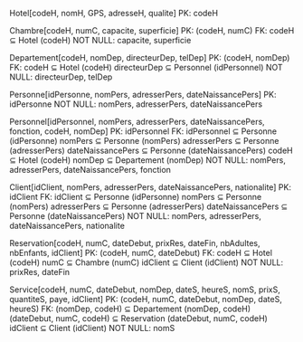Hotel[codeH, nomH, GPS, adresseH, qualite]
PK: codeH

Chambre[codeH, numC, capacite, superficie]
PK: (codeH, numC)
FK: codeH ⊆ Hotel (codeH)
NOT NULL: capacite, superficie

Departement[codeH, nomDep, directeurDep, telDep]
PK: (codeH, nomDep)
FK: codeH ⊆ Hotel (codeH)
    directeurDep ⊆ Personnel (idPersonnel)
NOT NULL: directeurDep, telDep

Personne[idPersonne, nomPers, adresserPers, dateNaissancePers]
PK: idPersonne
NOT NULL: nomPers, adresserPers, dateNaissancePers

Personnel[idPersonnel, nomPers, adresserPers, dateNaissancePers, fonction, codeH, nomDep]
PK: idPersonnel
FK: idPersonnel ⊆ Personne (idPersonne)
    nomPers ⊆ Personne (nomPers)
    adresserPers ⊆ Personne (adresserPers)
    dateNaissancePers ⊆ Personne (dateNaissancePers)
    codeH ⊆ Hotel (codeH)
    nomDep ⊆ Departement (nomDep)
NOT NULL: nomPers, adresserPers, dateNaissancePers, fonction

Client[idClient, nomPers, adresserPers, dateNaissancePers, nationalite]
PK: idClient
FK: idClient ⊆ Personne (idPersonne)
    nomPers ⊆ Personne (nomPers)
    adresserPers ⊆ Personne (adresserPers)
    dateNaissancePers ⊆ Personne (dateNaissancePers)
NOT NULL: nomPers, adresserPers, dateNaissancePers, nationalite

Reservation[codeH, numC, dateDebut, prixRes, dateFin, nbAdultes, nbEnfants, idClient]
PK: (codeH, numC, dateDebut)
FK: codeH ⊆ Hotel (codeH)
    numC ⊆ Chambre (numC)
    idClient ⊆ Client (idClient)
NOT NULL: prixRes, dateFin

Service[codeH, numC, dateDebut, nomDep, dateS, heureS, nomS, prixS, quantiteS, paye, idClient]
PK: (codeH, numC, dateDebut, nomDep, dateS, heureS)
FK: (nomDep, codeH) ⊆ Departement (nomDep, codeH)
    (dateDebut, numC, codeH) ⊆ Reservation (dateDebut, numC, codeH) 
    idClient ⊆ Client (idClient)
NOT NULL: nomS
